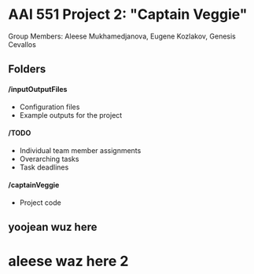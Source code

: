 # AAI 551 Project 2: "Captain Veggie"

Group Members: Aleese Mukhamedjanova, Eugene Kozlakov, Genesis Cevallos

## Folders
#### /inputOutputFiles
- Configuration files
- Example outputs for the project

#### /TODO
- Individual team member assignments 
- Overarching tasks
- Task deadlines

#### /captainVeggie
- Project code 


## yoojean wuz here
# aleese waz here 2

